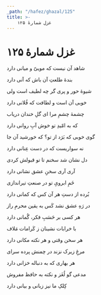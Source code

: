 ```yaml
---
_path: "/hafez/ghazal/125"
title: >-
    غزل شمارهٔ ۱۲۵
---
```

# غزل شمارهٔ ۱۲۵

<div class="b" id="bn1"><div class="m1"><p>شاهد آن نیست که موییّ و میانی دارد</p></div>
<div class="m2"><p>بندهٔ طلعتِ آن باش که آنی دارد</p></div></div>
<div class="b" id="bn2"><div class="m1"><p>شیوهٔ حور و پری گر چه لطیف است ولی</p></div>
<div class="m2"><p>خوبی آن است و لطافت که فُلانی دارد</p></div></div>
<div class="b" id="bn3"><div class="m1"><p>چشمهٔ چشمِ مرا ای گلِ خندان دریاب</p></div>
<div class="m2"><p>که به امّیدِ تو خوش آبِ روانی دارد</p></div></div>
<div class="b" id="bn4"><div class="m1"><p>گوی خوبی که بَرَد از تو؟ که خورشید آن جا</p></div>
<div class="m2"><p>نه سواریست که در دست عِنانی دارد</p></div></div>
<div class="b" id="bn5"><div class="m1"><p>دل نشان شد سخنم تا تو قبولش کردی</p></div>
<div class="m2"><p>آری آری سخنِ عشق نشانی دارد</p></div></div>
<div class="b" id="bn6"><div class="m1"><p>خَمِ ابرویِ تو در صنعتِ تیراندازی</p></div>
<div class="m2"><p>بُرده از دستِ هر آن کس که کمانی دارد</p></div></div>
<div class="b" id="bn7"><div class="m1"><p>در رَهِ عشق نشد کَس به یقین محرمِ راز</p></div>
<div class="m2"><p>هر کسی بر حَسَبِ فکر، گُمانی دارد</p></div></div>
<div class="b" id="bn8"><div class="m1"><p>با خرابات نشینان ز کَرامات مَلاف</p></div>
<div class="m2"><p>هر سخن وقتی و هر نکته مکانی دارد</p></div></div>
<div class="b" id="bn9"><div class="m1"><p>مرغِ زیرک نزند در چمنش پرده سرای</p></div>
<div class="m2"><p>هر بهاری که به دنباله خزانی دارد</p></div></div>
<div class="b" id="bn10"><div class="m1"><p>مدعی گو لُغَز و نکته به حافظ مفروش</p></div>
<div class="m2"><p>کِلکِ ما نیز زبانی و بیانی دارد</p></div></div>
